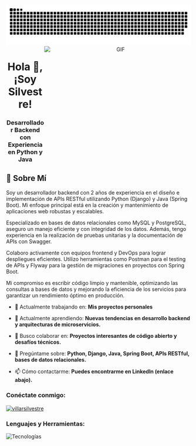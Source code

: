 ![MasterHead](https://github.com/1999AZZAR/1999AZZAR/blob/main/resources/img/grid-snake.svg)
<a target="_blank" align="center">
  <img align="right" top="500" height="300" width="400" alt="GIF" src="https://media.giphy.com/media/v1.Y2lkPTc5MGI3NjExaDZxZGt6bnZuOGxmcjd3YmlqOG42ZjRoNWw3c2Q3MWxnYnJqaXY4cSZlcD12MV9pbnRlcm5hbF9naWZfYnlfaWQmY3Q9Zw/qgQUggAC3Pfv687qPC/giphy.gif">
</a>
<h1 align="center">Hola 👋, ¡Soy Silvestre!</h1>
<h3 align="center">Desarrollador Backend con Experiencia en Python y Java</h3>




## 🚀 Sobre Mí
Soy un desarrollador backend con 2 años de experiencia en el diseño e implementación de APIs RESTful utilizando Python (Django) y Java (Spring Boot). Mi enfoque principal está en la creación y mantenimiento de aplicaciones web robustas y escalables.

Especializado en bases de datos relacionales como MySQL y PostgreSQL, aseguro un manejo eficiente y con integridad de los datos. Además, tengo experiencia en la realización de pruebas unitarias y la documentación de APIs con Swagger.

Colaboro activamente con equipos frontend y DevOps para lograr despliegues eficientes. Utilizo herramientas como Postman para el testing de APIs y Flyway para la gestión de migraciones en proyectos con Spring Boot.

Mi compromiso es escribir código limpio y mantenible, optimizando las consultas a bases de datos y mejorando la eficiencia de los servicios para garantizar un rendimiento óptimo en producción.

- 🔭 Actualmente trabajando en: **Mis proyectos personales**

- 🌱 Actualmente aprendiendo: **Nuevas tendencias en desarrollo backend y arquitecturas de microservicios.**

- 👯 Busco colaborar en: **Proyectos interesantes de código abierto y desafíos técnicos.**

- 💬 Pregúntame sobre: **Python, Django, Java, Spring Boot, APIs RESTful, bases de datos relacionales.**

- 📫 Cómo contactarme: **Puedes encontrarme en LinkedIn (enlace abajo).**

<h3 align="left">Conéctate conmigo:</h3>
<p align="left">
<a href="https://www.linkedin.com/in/villarsilvestre/" target="blank"><img align="center" src="https://raw.githubusercontent.com/rahuldkjain/github-profile-readme-generator/master/src/images/icons/Social/linked-in-alt.svg" alt="villarsilvestre" height="30" width="40" /></a>
</p>

<h3 align="left">Lenguajes y Herramientas:</h3>
<p align="left">
<p align="center">
  <p align="left">
  <img src="https://skillicons.dev/icons?i=python-dark,java-dark,django-dark,spring-dark,mysql-dark,postgresql-dark,postman-dark,swagger-dark" alt="Tecnologías" width="40" height="40">
</p>
</p>
</p>

